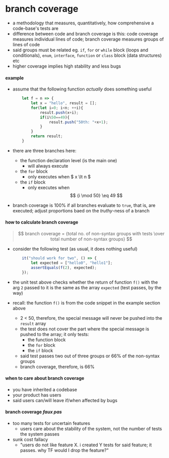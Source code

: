 # branch coverage

* a methodology that measures, quantitatively, how comprehensive a code-base's tests are
* difference between code and branch coverage is this: code coverage measures individual lines of code; branch coverage measures groups of lines of code
* said groups must be related eg. `if`, `for` or `while` block (loops and conditionals),
`enum`, `interface`, `function` or `class` block (data structures) etc
* higher coverage implies high stability and less bugs

#### example
* assume that the following function *actually* does something useful

    ```javascript
        let f = n => {
            let x = "hello", result = [];
            for(let i=0; i<n; ++i){
                result.push(x+i);
                if(i%50==49){
                    result.push("50th: "+x+1);
                }
            }
            return result;
        }
    ```

* there are three branches here:
    * the function declaration level (is the main one)
        * will always execute
    * the `for` block
        * only executes when $ x \lt n $
    * the `if` block
        * only executes when $$ {i \mod 50} \eq 49 $$
* branch coverage is 100% if all branches evaluate to `true`, that is, are executed; adjust proportions baed on the *truthy*-ness of a branch

#### how to calculate branch coverage

>   $$ branch coverage = {total no. of non-syntax groups with tests \over total number of non-syntax groups} $$

* consider the following test (as usual, it does nothing useful)

    ```javascript
        it("should work for two", () => {
            let expected = ["hello0", "hello1"];
            assertEquals(f(2), expected);
        });
    ```

 * the unit test above checks whether the return of function `f()` with the arg `2` passed to it is the same as the array `expected` (test passes, by the way)
 * recall: the function `f()` is from the code snippet in the example section above
    * 2 < 50, therefore, the special message will never be pushed into the `result` array
    * the test does not cover the part where the special message is pushed to the array; it only tests:
        * the function block
        * the `for` block
        * the `if` block
    * said test passes two out of three groups or 66% of the non-syntax groups
    * branch coverage, therefore, is 66%

#### when to care about branch coverage
* you have inherited a codebase
* your product has users
* said users can/will leave if/when affected by bugs

#### branch coverage *faux pas*
* too many tests for uncertain features
    * users care about the stability  of the system, not the number of tests the system passes
* sunk cost fallacy
    * "users do not like feature X. i created Y tests for said feature; it passes. why TF would I drop the feature?"